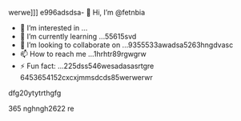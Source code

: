 werwe]]]
e996adsdsa- 👋 Hi, I’m @fetnbia
- 👀 I’m interested in ...
- 🌱 I’m currently learning ...55615svd
- 💞️ I’m looking to collaborate on ...9355533awadsa5263hngdvasc
- 📫 How to reach me ...1hrhtr89rgwgrw
- ⚡ Fun fact: ...225dss546wesadasasrtgre
6453654152cxcxjmmsdcds85werwerwr
<!---54asds545sdfsd
fetnbia/fetnbia is a ✨ special ✨ reposisdftory besdfcause its `README.md` 6262(this f543543ilcxggfgfgfxcxce) appears on your GitHub profile.
You can click the Preview link to take a look at yo53ur changes.653asaaszxxzz
--->dfg20ytytrthgfg
365
nghngh2622
re
